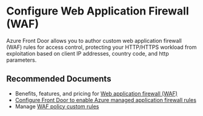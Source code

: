 <properties
    pageTitle="Configure web application firewall (WAF)"
    description="Configure web application firewall (WAF)"
    service="microsoft.afd"
    resource="afd"
    authors="jtwalters25"
    authorAlias="jewalte"
    displayOrder=""
    selfHelpType="generic"
    supportTopicIds="32614248"
    resourceTags=""
    productPesIds="16611"
    cloudEnvironments="public"
/>

# Configure Web Application Firewall (WAF)

Azure Front Door allows you to author custom web application firewall (WAF) rules for access control, protecting your HTTP/HTTPS workload from exploitation based on client IP addresses, country code, and http parameters. 

## **Recommended Documents**

* Benefits, features, and pricing for [Web application firewall (WAF)](https://docs.microsoft.com/azure/application-gateway/waf-overview)
* [Configure Front Door to enable Azure managed application firewall rules](https://azure.microsoft.com/resources/templates/201-front-door-managed-waf-ruleset/)
* Manage [ WAF policy custom rules](https://docs.microsoft.com/cli/azure/ext/front-door/network/waf-policy/custom-rule?view=azure-cli-latest)
